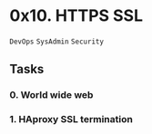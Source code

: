 # 0x10. HTTPS SSL
`DevOps` `SysAdmin` `Security`

## Tasks

### 0. World wide web
### 1. HAproxy SSL termination

